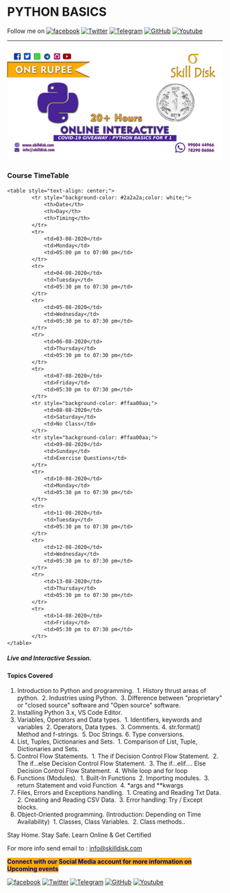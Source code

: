 # PYTHON BASICS
Follow me on     <a target="_blank" href="https://www.facebook.com/skilldisk"><img style="width: 50px;"
            src="https://img.icons8.com/fluent/96/facebook-new.png" alt="facebook"></a>
    <a target="_blank" href="https://twitter.com/skilldisk"><img style="width: 50px;"
            src="https://img.icons8.com/fluent/96/twitter.png" alt="Twitter"></a>
    <a target="_blank" href="https://t.me/skilldisk/"><img style="width: 50px;"
            src="https://img.icons8.com/color/2x/telegram-app.png" alt="Telegram"></a>
    <a target="_blank" href="https://github.com/skilldisk"><img style="width: 50px;"
            src="https://img.icons8.com/fluent/96/github.png" alt="GitHub"></a>
    <a target="_blank" href="https://www.youtube.com/channel/UC41IWICHdLr7uCeeOCPFnpQ"><img style="width: 50px;"
            src="https://img.icons8.com/office/2x/youtube.png" alt="Youtube"></a>

---- 
![Webinar on AUTOMATE BORING STUFF USING PYTHON](static/banner.png)

### Course TimeTable
    <table style="text-align: center;">
            <tr style="background-color: #2a2a2a;color: white;">
                <th>Date</th>
                <th>Day</th>
                <th>Timing</th>
            </tr>
            <tr>
                <td>03-08-2020</td>
                <td>Monday</td>
                <td>05:00 pm to 07:00 pm</td>
            </tr>
            <tr>
                <td>04-08-2020</td>
                <td>Tuesday</td>
                <td>05:30 pm to 07:30 pm</td>
            </tr>
            <tr>
                <td>05-08-2020</td>
                <td>Wednesday</td>
                <td>05:30 pm to 07:30 pm</td>
            </tr>
            <tr>
                <td>06-08-2020</td>
                <td>Thursday</td>
                <td>05:30 pm to 07:30 pm</td>
            </tr>
            <tr>
                <td>07-08-2020</td>
                <td>Friday</td>
                <td>05:30 pm to 07:30 pm</td>
            </tr>
            <tr style="background-color: #ffaa00aa;">
                <td>08-08-2020</td>
                <td>Saturday</td>
                <td>No Class</td>
            </tr>
            <tr style="background-color: #ffaa00aa;">
                <td>09-08-2020</td>
                <td>Sunday</td>
                <td>Exercise Questions</td>
            </tr>
            <tr>
                <td>10-08-2020</td>
                <td>Monday</td>
                <td>05:30 pm to 07:30 pm</td>
            </tr>
            <tr>
                <td>11-08-2020</td>
                <td>Tuesday</td>
                <td>05:30 pm to 07:30 pm</td>
            </tr>
            <tr>
                <td>12-08-2020</td>
                <td>Wednesday</td>
                <td>05:30 pm to 07:30 pm</td>
            </tr>
            <tr>
                <td>13-08-2020</td>
                <td>Thursday</td>
                <td>05:30 pm to 07:30 pm</td>
            </tr>
            <tr>
                <td>14-08-2020</td>
                <td>Friday</td>
                <td>05:30 pm to 07:30 pm</td>
            </tr>
    </table>
    
    
##### Live and Interactive Session.
#### Topics Covered
1. Introduction to Python and programming. 
		1. History thrust areas of python. 
		2. Industries using Python. 
		3. Difference between "proprietary" or "closed source" software and "Open source" software. 
2. Installing Python 3.x, VS Code Editor. 
3. Variables, Operators and Data types. 
		1. Identifiers, keywords and variables 
		2. Operators, Data types. 
		3. Comments.
		4. str.format() Method and f-strings. 
		5. Doc Strings.
		6. Type conversions. 
4. List, Tuples, Dictionaries and Sets. 
		1. Comparison of List, Tuple, Dictionaries and Sets.
5. Control Flow Statements. 
		1. The if Decision Control Flow Statement. 
		2. The if...else Decision Control Flow Statement. 
		3. The if...elif.... Else Decision Control Flow Statement. 
		4. While loop and for loop 
6. Functions (Modules). 
		1. Built-In Functions 
		2. Importing modules. 
		3. return Statement and void Function 
		4. *args and **kwargs 
7. Files, Errors and Exceptions handling. 
		1. Creating and Reading Txt Data. 
		2. Creating and Reading CSV Data. 
		3. Error handling: Try / Except blocks. 
8. Object-Oriented programming. (Introduction: Depending on Time Availability) 
		1. Classes, Class Variables. 
		2. Class methods..


Stay Home. Stay Safe. Learn Online & Get Certified

For more info send email to :
info@skilldisk.com

<p><b style="color:darkblue;background-color: #fa0;"> Connect with our Social Media account for more information on
            Upcoming events</b></p>
    <a target="_blank" href="https://www.facebook.com/skilldisk"><img style="width: 50px;"
            src="https://img.icons8.com/fluent/96/facebook-new.png" alt="facebook"></a>
    <a target="_blank" href="https://twitter.com/skilldisk"><img style="width: 50px;"
            src="https://img.icons8.com/fluent/96/twitter.png" alt="Twitter"></a>
    <a target="_blank" href="https://t.me/skilldisk/"><img style="width: 50px;"
            src="https://img.icons8.com/color/2x/telegram-app.png" alt="Telegram"></a>
    <a target="_blank" href="https://github.com/skilldisk"><img style="width: 50px;"
            src="https://img.icons8.com/fluent/96/github.png" alt="GitHub"></a>
    <a target="_blank" href="https://www.youtube.com/channel/UC41IWICHdLr7uCeeOCPFnpQ"><img style="width: 50px;"
            src="https://img.icons8.com/office/2x/youtube.png" alt="Youtube"></a>



<!-- icons with padding -->
[1.1]: http://i.imgur.com/tXSoThF.png
[2.1]: http://i.imgur.com/P3YfQoD.png
[3.1]: http://i.imgur.com/0o48UoR.png

<!-- links to social media accounts -->
[1]: http://www.twitter.com/skilldisk
[2]: http://www.facebook.com/skilldisk
[3]: http://www.github.com/skilldisk
